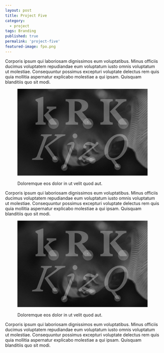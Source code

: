 ```yaml
---
layout: post
title: Project Five
category:
  - project
tags: Branding
published: true
permalink: 'project-five'
featured-image: fpo.png
---
```


<article>
    <p>Corporis ipsum qui laboriosam dignissimos eum voluptatibus. Minus officiis ducimus voluptatem repudiandae eum voluptatum iusto omnis voluptatum ut molestiae. Consequuntur possimus excepturi voluptate delectus rem quis quia mollitia aspernatur explicabo molestiae a qui ipsam. Quisquam blanditiis quo sit modi.</p>
</article>

<figure class="">
  <img src="./assets/fpo.png">
  <figcaption>
    <p>Doloremque eos dolor in ut velit quod aut.</p>
  </figcaption>
</figure>

<article>
    <p>Corporis ipsum qui laboriosam dignissimos eum voluptatibus. Minus officiis ducimus voluptatem repudiandae eum voluptatum iusto omnis voluptatum ut molestiae. Consequuntur possimus excepturi voluptate delectus rem quis quia mollitia aspernatur explicabo molestiae a qui ipsam. Quisquam blanditiis quo sit modi.</p>
</article>

<figure class="">
  <img src="./assets/fpo.png">
  <figcaption>
    <p>Doloremque eos dolor in ut velit quod aut.</p>
  </figcaption>
</figure>

<article>
    <p>Corporis ipsum qui laboriosam dignissimos eum voluptatibus. Minus officiis ducimus voluptatem repudiandae eum voluptatum iusto omnis voluptatum ut molestiae. Consequuntur possimus excepturi voluptate delectus rem quis quia mollitia aspernatur explicabo molestiae a qui ipsam. Quisquam blanditiis quo sit modi.</p>
</article>

